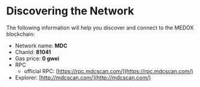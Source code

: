 # Discovering the Network



The following information will help you discover and connect to the MEDOX blockchain:  &#x20;

* Network name: **MDC**
* ChanId: **81041**
* Gas price: **0 gwei**
* RPC
  * official RPC: [https://rpc.mdcscan.com/](https://rpc.mdcscan.com/)
* Explorer: [http://mdcscan.com/](http://mdcscan.com/)
